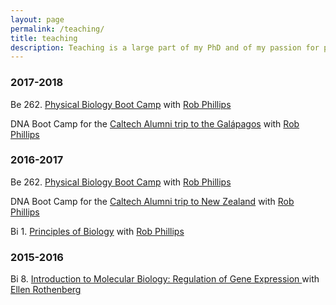 ```yaml
---
layout: page
permalink: /teaching/
title: teaching
description: Teaching is a large part of my PhD and of my passion for pursuing academia. Here's what I've been involved in since starting grad school
---
```


### 2017-2018
Be 262. [Physical Biology Boot Camp](http://www.rpgroup.caltech.edu/be262/)
with [Rob Phillips](http://www.rpgroup.caltech.edu/)

DNA Boot Camp for the [Caltech Alumni trip to the Galápagos](https://events.alumni.caltech.edu/products/galapagos-1) with [Rob Phillips](http://www.rpgroup.caltech.edu/)

### 2016-2017
Be 262. [Physical Biology Boot Camp](http://www.rpgroup.caltech.edu/be262/2016/)
with [Rob Phillips](http://www.rpgroup.caltech.edu/)

DNA Boot Camp for the [Caltech Alumni trip to New Zealand](https://events.alumni.caltech.edu/products/travel-new-zealand-with-rob-phillips) with [Rob Phillips](http://www.rpgroup.caltech.edu/)

Bi 1. [Principles of Biology](http://bi1.caltech.edu/) with [Rob Phillips](http://www.rpgroup.caltech.edu/)

### 2015-2016
Bi 8. [Introduction to Molecular Biology: Regulation of Gene Expression ](http://www.its.caltech.edu/~bi8/) with [Ellen Rothenberg](http://www.bbe.caltech.edu/content/ellen-rothenberg)
